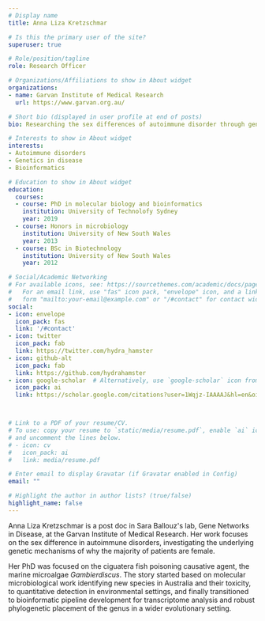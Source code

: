 ```yaml
---
# Display name
title: Anna Liza Kretzschmar

# Is this the primary user of the site?
superuser: true

# Role/position/tagline
role: Research Officer

# Organizations/Affiliations to show in About widget
organizations:
- name: Garvan Institute of Medical Research
  url: https://www.garvan.org.au/

# Short bio (displayed in user profile at end of posts)
bio: Researching the sex differences of autoimmune disorder through gene networks.

# Interests to show in About widget
interests:
- Autoimmune disorders
- Genetics in disease
- Bioinformatics

# Education to show in About widget
education:
  courses:
  - course: PhD in molecular biology and bioinformatics
    institution: University of Technolofy Sydney
    year: 2019
  - course: Honors in microbiology
    institution: University of New South Wales
    year: 2013
  - course: BSc in Biotechnology
    institution: University of New South Wales
    year: 2012

# Social/Academic Networking
# For available icons, see: https://sourcethemes.com/academic/docs/page-builder/#icons
#   For an email link, use "fas" icon pack, "envelope" icon, and a link in the
#   form "mailto:your-email@example.com" or "/#contact" for contact widget.
social:
- icon: envelope
  icon_pack: fas
  link: '/#contact'
- icon: twitter
  icon_pack: fab
  link: https://twitter.com/hydra_hamster
- icon: github-alt
  icon_pack: fab
  link: https://github.com/hydrahamster
- icon: google-scholar  # Alternatively, use `google-scholar` icon from `ai` icon pack
  icon_pack: ai
  link: https://scholar.google.com/citations?user=1Wqjz-IAAAAJ&hl=en&oi=ao



# Link to a PDF of your resume/CV.
# To use: copy your resume to `static/media/resume.pdf`, enable `ai` icons in `params.toml`, 
# and uncomment the lines below.
# - icon: cv
#   icon_pack: ai
#   link: media/resume.pdf

# Enter email to display Gravatar (if Gravatar enabled in Config)
email: ""

# Highlight the author in author lists? (true/false)
highlight_name: false
---
```


Anna Liza Kretzschmar is a post doc in Sara Ballouz's lab, Gene Networks in Disease, at the Garvan Institute of Medical Research. Her work focuses on the sex difference in autoimmune disorders, investigating the underlying genetic mechanisms of why the majority of patients are female.

Her PhD was focused on the ciguatera fish poisoning causative agent, the marine microalgae *Gambierdiscus*.  The story started based on molecular microbiological work identifying new species in Australia and their toxicity, to quantitative detection in environmental settings, and finally transitioned to bioinformatic pipeline development for transcriptome analysis and robust phylogenetic placement of the genus in a wider evolutionary setting.

